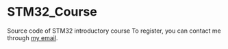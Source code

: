 # STM32_Course
Source code of STM32 introductory course
To register, you can contact me through [my email](alixahedi@gmail.com).
